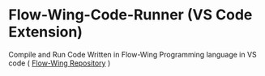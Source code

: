# Flow-Wing-Code-Runner (VS Code Extension) 

Compile and Run Code Written in Flow-Wing Programming language in VS code ( [Flow-Wing Repository](https://github.com/kushagra1212/Flow-Wing) )


